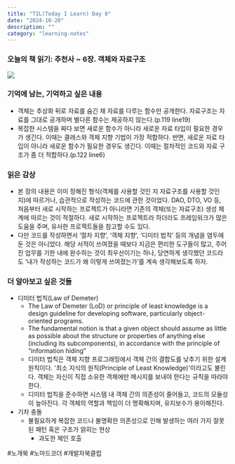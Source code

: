 ```yaml
---
title: "TIL(Today I Learn) Day 8"
date: "2024-10-20"
description: ""
category: "learning-notes"
---
```


### 오늘의 책 읽기: 추천사 ~ 6장. 객체와 자료구조

![](/images/GZnIkgKacAAt67Q.jpg)

### 기억에 남는, 기억하고 싶은 내용

- 객체는 추상화 뒤로 자료를 숨긴 채 자료를 다루는 함수만 공개한다. 자료구조는 자료를 그대로 공개하며 별다른 함수는 제공하지 않는다.(p.119 line19)
- 복잡한 시스템을 짜다 보면 새로운 함수가 아니라 새로운 자료 타입이 필요한 경우가 생긴다. 이때는 클래스와 객체 지향 기법이 가장 적합하다. 반면, 새로운 자료 타입이 아니라 새로운 함수가 필요한 경우도 생긴다. 이때는 절차적인 코드와 자료 구조가 좀 더 적합하다.(p.122 line6)

### 읽은 감상

- 본 장의 내용은 이미 정해진 형식(객체를 사용할 것인 지 자료구조를 사용할 것인 지)에 따르거나, 습관적으로 작성하는 코드에 관한 것이었다. DAO, DTO, VO 등, 처음부터 새로 시작하는 프로젝트가 아니라면 기존의 객체(또는 자료구조) 생성 체계에 따르는 것이 적절하다. 새로 시작하는 프로젝트라 하더라도 프레임워크가 많은 도움을 주며, 유사한 프로젝트들을 참고할 수도 있다.
- 다만 코드를 작성하면서 ‘절차 지향’, ‘객체 지향’, ‘디미터 법칙’ 등의 개념을 염두에 둔 것은 아니었다. 해당 서적이 쓰여졌을 때보다 지금은 편리한 도구들이 많고, 주어진 업무를 기한 내에 완수하는 것이 최우선이기는 하나, 당연하게 생각했던 코드라도 ‘내가 작성하는 코드가 왜 이렇게 쓰여졌는가’를 계속 생각해보도록 하자.

### 더 알아보고 싶은 것들

- 디미터 법칙(Law of Demeter)
    - The Law of Demeter (LoD) or principle of least knowledge is a design guideline for developing software, particularly object-oriented programs.
    - The fundamental notion is that a given object should assume as little as possible about the structure or properties of anything else (including its subcomponents), in accordance with the principle of “information hiding”
    - 디미터 법칙은 객체 지향 프로그래밍에서 객체 간의 결합도를 낮추기 위한 설계 원칙이다. '최소 지식의 원칙(Principle of Least Knowledge)'이라고도 불린다. 객체는 자신이 직접 소유한 객체에만 메시지를 보내야 한다는 규칙을 따라야 한다.
    - 디미터 법칙을 준수하면 시스템 내 객체 간의 의존성이 줄어들고, 코드의 모듈성이 높아진다. 각 객체의 역할과 책임이 더 명확해지며, 유지보수가 용이해진다.
- 기차 충돌
    - 불필요하게 복잡한 코드나 불명확한 의존성으로 인해 발생하는 여러 가지 잘못된 패턴 혹은 구조가 얽히는 현상
        - 과도한 체인 호출

#노개북 #노마드코더 #개발자북클럽
